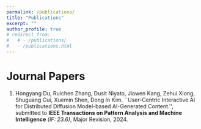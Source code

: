 ```yaml
---
permalink: /publications/
title: "Publications"
excerpt: ""
author_profile: true
# redirect_from: 
#   # - /publications/
#   - /publications.html
---
```


# Journal Papers
1. Hongyang Du, Ruichen Zhang, Dusit Niyato, Jiawen Kang, Zehui Xiong, Shuguang Cui, Xuemin Shen, Dong In Kim. ``User-Centric Interactive AI for Distributed Diffusion Model-based AI-Generated Content.'', submitted to **IEEE Transactions on Pattern Analysis and Machine Intelligence** *(IF: 23.6)*, Major Revision, 2024.

